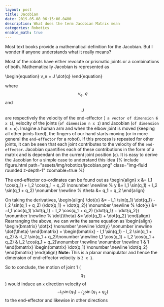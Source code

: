 ```yaml
---
layout: post
title: Jacobian
date: 2019-05-08 06:15:00-0400
description: What does the term Jacobian Matrix mean
categories: Robotics
enable_math: true
---
```


<!-- /*<div style="text-align: justify"> */ -->
Most text books provide a mathematical definition for the Jacobian. But I wonder if anyone understands what it really means? <br/>

Most of the robots have either revolute or prismatic joints or a combinations of both. Mathematically Jacobian is represented as 
<!-- </div> -->
\begin{equation}
   v_e = J \dot{q}
\end{equation}

where $$v_e, ~\dot{q}$$ and $$J$$  are respectively the velocity of the end-effector (` a vector of dimension 6 x 1`), velocity of the joints (`of dimension n x 1`) and Jacobian (`of dimension 6 x n`). Imagine a human arm and when the elbow joint is moved (keeping all other joints fixed), the fingers of our hand starts moving (or in more general the `end-effector` for a robot). If this process is repeated for other joints, it can be seen that each joint contributes to the velocity of the `end-effector`. Jacobian quantifies each of these contributions in the form of a matrix and is dependant on the current joint position (`q`). It is easy to derive the Jacobian for a simple case to understand this idea
{% include figure.html path="assets/img/robotics/jacobian.png" class="img-fluid rounded z-depth-1" zoomable=true %}

The end-effector co-ordinates can be found out as
\begin{align}
   x &= l_1 \cos(q_1) + l_2 \cos(q_1 + q_2) \nonumber \newline
   %
   y &= l_1 \sin(q_1) + l_2 \sin(q_1 + q_2) \nonumber \newline
   %
   \theta &= q_1 + q_2
\end{align}

On taking the derivatives, 
\begin{align}
   \dot{x} &= - l_1 \sin(q_1) \dot{q_1} - l_2 \sin(q_1 + q_2) (\dot{q_1} + \dot{q_2}) \nonumber \newline
   %
   \dot{y} &= ~l_1 \cos(q_1) \dot{q_1} + l_2 \cos(q_1 + q_2) (\dot{q_1} + \dot{q_2}) \nonumber \newline
   %
   \dot{\theta} &= \dot{q_1} + \dot{q_2}
\end{align}
Rearranging the above, we can write the same equation as
\begin{align}
   \begin{bmatrix}
      \dot{x} \nonumber \newline
      \dot{y} \nonumber \newline
      \dot{\theta}
   \end{bmatrix} =     \begin{bmatrix}
      - l_1 \sin(q_1) - l_2 \sin(q_1 + q_2) & -l_2 \sin(q_1 + q_2)\nonumber \newline
       l_1 \cos(q_1) + l_2 \cos(q_1 + q_2) & l_2 \cos(q_1 + q_2)\nonumber \newline \nonumber \newline
       1 & 1
   \end{bmatrix}
    \begin{bmatrix}
                              \dot{q_1} \nonumber \newline
                              \dot{q_2}
                           \end{bmatrix}
\end{align}
**Note:** This is a planar manipulator and hence the dimension of end-effector velocity is `3 x 1`. <br/>

So to conclude, the motion of joint 1 ($$q_1$$) would induce an `x` direction velocity of $$ - l_1 \sin(q_1) - l_2 \sin(q_1 + q_2) $$ to the end-effector and likewise in other directions
